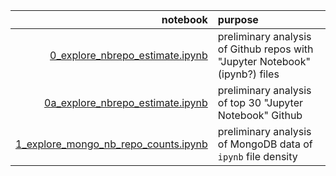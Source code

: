 | notebook | purpose  |
|---------:|:--------|
|[0_explore_nbrepo_estimate.ipynb](http://nbviewer.jupyter.org/github/ESIPFed/NbMeta/blob/analysis_nbcounts/research/notebooks/0_explore_nbrepo_estimate.ipynb) | preliminary analysis of Github repos with "Jupyter Notebook" (ipynb?) files |
|[0a_explore_nbrepo_estimate.ipynb](http://nbviewer.jupyter.org/github/ESIPFed/NbMeta/blob/analysis_nbcounts/research/notebooks/0a_explore_nbrepo_estimate.ipynb) | preliminary analysis of top 30  "Jupyter Notebook" Github |
|[1_explore_mongo_nb_repo_counts.ipynb](http://nbviewer.jupyter.org/github/ESIPFed/NbMeta/blob/analysis_nbcounts/research/notebooks/1_explore_mongo_nb_repo_counts.ipynb) | preliminary analysis of MongoDB data of `ipynb` file density |
